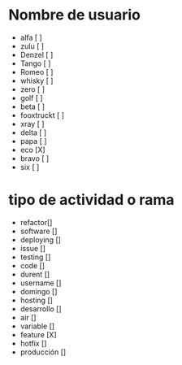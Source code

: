  # Nombre de usuario 
- alfa [ ]
- zulu [ ]
- Denzel [ ]
- Tango [ ]
- Romeo [ ]
- whisky [ ]
- zero [ ]
- golf [ ]
- beta [ ]
- fooxtruckt [ ]
- xray [ ]
- delta [ ]
- papa [ ]
- eco [X]
- bravo [ ]
- six [ ]

 # tipo de actividad o rama
- refactor[]
- software []
- deploying []
- issue []
- testing []
- code []
- durent []
- username []
- domingo []
- hosting []
- desarrollo []
- air []
- variable []
- feature [X]
- hotfix []
- producción []
